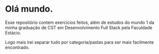 # Olá mundo.
Esse repositório contem exercícios feitos, 
além de estudos do mundo 1 da minha graduação de 
CST em Desenvolvimento Full Stack pela Faculdade Estácio.

Logo mais irei separar tudo por categoria/pastas para 
ser mais facilmente encontrado.